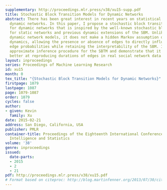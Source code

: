 ```yaml
---
supplementary: http://proceedings.mlr.press/v38/xu15-supp.pdf
title: Stochastic Block Transition Models for Dynamic Networks
abstract: There has been great interest in recent years on statistical models for
  dynamic networks. In this paper, I propose a stochastic block transition model (SBTM)
  for dynamic networks that is inspired by the well-known stochastic block model (SBM)
  for static networks and previous dynamic extensions of the SBM. Unlike most existing
  dynamic network models, it does not make a hidden Markov assumption on the edge-level
  dynamics, allowing the presence or absence of edges to directly influence future
  edge probabilities while retaining the interpretability of the SBM. I derive an
  approximate inference procedure for the SBTM and demonstrate that it is significantly
  better at reproducing durations of edges in real social network data.
layout: inproceedings
series: Proceedings of Machine Learning Research
id: xu15
month: 0
tex_title: "{Stochastic Block Transition Models for Dynamic Networks}"
firstpage: 1079
lastpage: 1087
page: 1079-1087
order: 1079
cycles: false
author:
- given: Kevin
  family: Xu
date: 2015-02-21
address: San Diego, California, USA
publisher: PMLR
container-title: Proceedings of the Eighteenth International Conference on Artificial
  Intelligence and Statistics
volume: '38'
genre: inproceedings
issued:
  date-parts:
  - 2015
  - 2
  - 21
pdf: http://proceedings.mlr.press/v38/xu15.pdf
# Format based on citeproc: http://blog.martinfenner.org/2013/07/30/citeproc-yaml-for-bibliographies/
---
```

